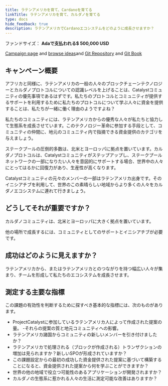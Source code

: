 ```yaml
---
title: ラテンアメリカを育て、Cardanoを育てる
linkTitle: ラテンアメリカを育て、カルダノを育てる
type: docs
hide_feedback: true
description: ラテンアメリカでCardanoエコシステムをどのように成長させますか？
---
```


ファンドサイズ： **Adaで支払われる$ 500,000 USD**

[Campaign page](https://cardano.ideascale.com/a/campaign-home/26242) and [browse ideas](https://cardano.ideascale.com/a/ideas/top/campaign-filter/byids/campaigns/26242/stage/unspecified)and [Git Repository](https://github.com/Catalyst-Challenges/F7-Grow-Latin-America-Grow-Cardano) and [Git Book](https://quality-assurance-dao.gitbook.io/catalyst-fund-7-challenges/fund-7/grow-latin-america-grow-cardano)

## キャンペーン概要

アフリカと同様に、ラテンアメリカの一般の人々のブロックチェーンテクノロジーとカルダノプロトコルについての認識レベルを上げることは、Catalystコミュニティの優先事項であるはずです。私たちのプロトコルとコミュニティが提供するサポートを利用するために私たちのプロトコルについて学ぶ人々に資金を提供することは、私たちが一緒に働く理由のようですよね？

私たちのコミュニティには、ラテンアメリカからの優秀な人々が私たちと協力して生態系を成長させています。このテクノロジー革命に参加する手段として、コミュニティの仲間に、地元のコミュニティ内で指摘できる資金提供のカテゴリを与えましょう。

ステークプールの圧倒的多数は、北米とヨーロッパに拠点を置いています。カルダノプロトコルは、Catalystコミュニティがステップアップし、ステークプールネットワークの一部になりたい人々を意図的にサポートする場合、世界中の人々にとってはるかに回復力があり、生産性が高くなります。

Catalystコミュニティの元々のメンバーの一部はラテンアメリカ出身です。そのイニシアチブを利用して、世界のこの素晴らしい地域からより多くの人々をカルダノエコシステムに連れて行きましょう。

## どうしてそれが重要ですか？

カルダノコミュニティは、北米とヨーロッパに大きく拠点を置いています。

他の場所で成長するには、コミュニティとしてのサポートとイニシアチブが必要です。

## 成功はどのように見えますか？

ラテンアメリカから、またはラテンアメリカとのつながりを持つ幅広い人々が集まり、チームを形成して私たちのエコシステムを成長させます。

## 測定する主要な指標

この課題の有効性を判断するために探すべき基本的な指標には、次のものがあります。

- ProjectCatalystに参加しているラテンアメリカ人によって作成された提案の量。 -それらの提案の質と地元コミュニティへの影響。
- ラテンアメリカ諸国からコミュニティの新しいメンバーを引き付けましたか？
- ラテンアメリカで処理される（ブロックが作成される）トランザクションの増加は見られますか？新しいSPOが形成されていますか？
- この課題設定からの最初の成功した資金提供された提案に基づいて構築することになると、資金提供された提案から何を学ぶことができますか？
- 世界の他の地域で役立つ可能性のあるアプリケーションが開発されますか？
- カルダノの生態系に惹かれる人々の生活に測定可能な改善はありますか？
